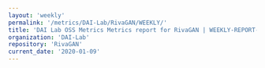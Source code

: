 ```yaml
---
layout: 'weekly'
permalink: '/metrics/DAI-Lab/RivaGAN/WEEKLY/'
title: 'DAI Lab OSS Metrics Metrics report for RivaGAN | WEEKLY-REPORT-2020-01-09'
organization: 'DAI-Lab'
repository: 'RivaGAN'
current_date: '2020-01-09'
---
```

